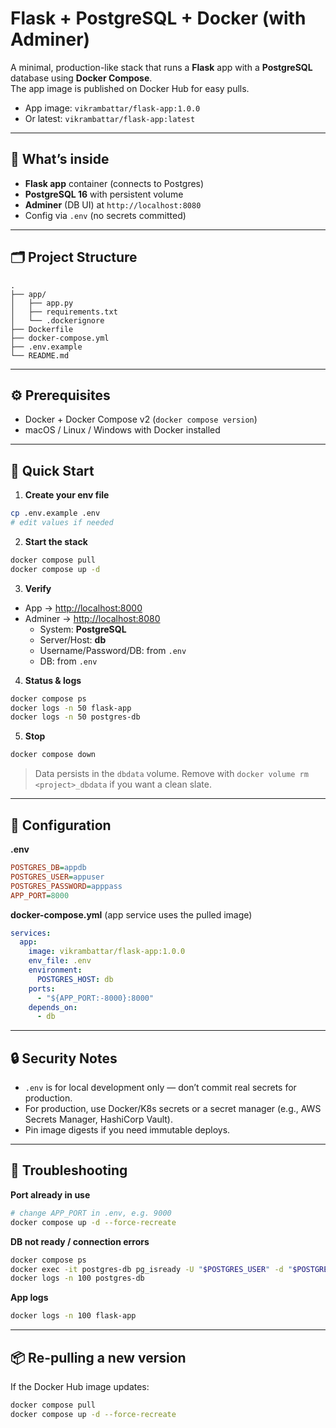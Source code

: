 # Flask + PostgreSQL + Docker (with Adminer)

A minimal, production-like stack that runs a **Flask** app with a **PostgreSQL** database using **Docker Compose**.  
The app image is published on Docker Hub for easy pulls.

- App image: `vikrambattar/flask-app:1.0.0`  
- Or latest: `vikrambattar/flask-app:latest`

---

## 👀 What’s inside
- **Flask app** container (connects to Postgres)
- **PostgreSQL 16** with persistent volume
- **Adminer** (DB UI) at `http://localhost:8080`
- Config via `.env` (no secrets committed)

---

## 🗂 Project Structure
```
.
├── app/
│   ├── app.py
│   ├── requirements.txt
│   └── .dockerignore
├── Dockerfile
├── docker-compose.yml
├── .env.example
└── README.md
```

---

## ⚙️ Prerequisites
- Docker + Docker Compose v2 (`docker compose version`)
- macOS / Linux / Windows with Docker installed

---

## 🚀 Quick Start

1) **Create your env file**
```bash
cp .env.example .env
# edit values if needed
```

2) **Start the stack**
```bash
docker compose pull
docker compose up -d
```

3) **Verify**
- App → [http://localhost:8000](http://localhost:8000)  
- Adminer → [http://localhost:8080](http://localhost:8080)  
  - System: **PostgreSQL**  
  - Server/Host: **db**  
  - Username/Password/DB: from `.env`  
  - DB: from `.env`  

4) **Status & logs**
```bash
docker compose ps
docker logs -n 50 flask-app
docker logs -n 50 postgres-db
```

5) **Stop**
```bash
docker compose down
```

> Data persists in the `dbdata` volume. Remove with `docker volume rm <project>_dbdata` if you want a clean slate.

---

## 🧩 Configuration

**.env**
```ini
POSTGRES_DB=appdb
POSTGRES_USER=appuser
POSTGRES_PASSWORD=apppass
APP_PORT=8000
```

**docker-compose.yml** (app service uses the pulled image)
```yaml
services:
  app:
    image: vikrambattar/flask-app:1.0.0
    env_file: .env
    environment:
      POSTGRES_HOST: db
    ports:
      - "${APP_PORT:-8000}:8000"
    depends_on:
      - db
```

---

## 🔒 Security Notes
- `.env` is for local development only — don’t commit real secrets for production.
- For production, use Docker/K8s secrets or a secret manager (e.g., AWS Secrets Manager, HashiCorp Vault).
- Pin image digests if you need immutable deploys.

---

## 🧪 Troubleshooting

**Port already in use**
```bash
# change APP_PORT in .env, e.g. 9000
docker compose up -d --force-recreate
```

**DB not ready / connection errors**
```bash
docker compose ps
docker exec -it postgres-db pg_isready -U "$POSTGRES_USER" -d "$POSTGRES_DB"
docker logs -n 100 postgres-db
```

**App logs**
```bash
docker logs -n 100 flask-app
```

---

## 📦 Re-pulling a new version
If the Docker Hub image updates:
```bash
docker compose pull
docker compose up -d --force-recreate
```


